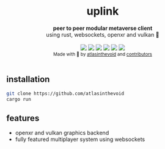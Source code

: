 <!-- markdownlint-disable-file MD033 -->
<h1 align="center">uplink</h1>

<div align="center">
  <strong>peer to peer modular metaverse client</strong>
</div>
<div align="center">
  using rust, websockets, openxr and vulkan 🚀
</div>

<br />

<div align="center">
<!-- Contributors -->
    <a href="https://github.com/atlasinthevoid/uplink/graphs/contributors" alt="Contributors">
        <img src="https://img.shields.io/github/contributors/atlasinthevoid/uplink" /></a>
<!-- Activity -->
    <a href="https://github.com/atlasinthevoid/uplink/pulse" alt="Activity">
        <img src="https://img.shields.io/github/commit-activity/m/atlasinthevoid/uplink" /></a>
<!-- Version -->
    <a href="https://github.com/atlasinthevoid/uplink/releases" alt="v0.0.0">
        <img src="https://img.shields.io/badge/version-0.0.0-green" /></a>
<!-- Website -->
    <a href="https://universe.void.contact" alt="universe.void.contact">
        <img src="https://img.shields.io/badge/website-universe.void.contact-blue" /></a>
<!-- License -->
    <a href="https://github.com/atlasinthevoid/uplink/blob/master/license.md" alt="AGPL 3.0">
        <img src="https://img.shields.io/badge/license-AGPL 3.0-blue" /></a>
<!-- Platforms -->
    <a href="https://github.com/atlasinthevoid/uplink/releases" alt="">
        <img src="https://img.shields.io/badge/platforms-linux64-lightgrey" /></a>
</div>

<div align="center">
  <sub>Made with 💖 by
  <a href="https://github.com/atlasinthevoid">atlasinthevoid</a> and
  <a href="https://github.com/atlasinthevoid/uplink/graphs/contributors">
    contributors
  </a>
</div>

<br>

## installation

```bash
git clone https://github.com/atlasinthevoid
cargo run
```

## features

- openxr and vulkan graphics backend
- fully featured multiplayer system using websockets
